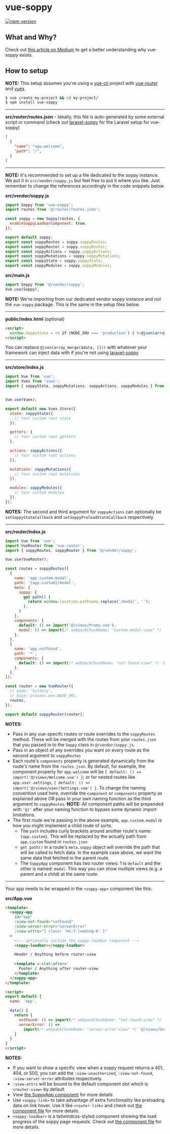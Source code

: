 # vue-soppy

[![npm version](https://badge.fury.io/js/vue-soppy.svg)](https://badge.fury.io/js/vue-soppy)

## What and Why?
Check out [this article on Medium](https://medium.com/@kevinkirchner/a-ready-to-try-concept-in-response-to-second-guessing-the-modern-web-6946ec4d0598) to get a better understanding why vue-soppy exists.

## How to setup

__NOTE:__ This setup assumes you're using a [vue-cli](https://cli.vuejs.org/) project with [vue-router](https://router.vuejs.org/) and [vuex](https://vuex.vuejs.org/).

```bash
$ vue create my-project && cd my-project/
$ npm install vue-soppy
```


---

__src/router/routes.json__ - Ideally, this file is auto-generated by some external script or command (check out [laravel-soppy](https://github.com/truefrontier/laravel-soppy) for the Laravel setup for vue-soppy)
```json
[
  {
    "name": "app.welcome",
    "path": "/",
  }
]
```

---

__NOTE:__ It's recommended to set up a file dedicated to the soppy instance. We put it in `src/vendor/soppy.js` but feel free to put it where you like. Just remember to change the references accordingly in the code snippets below.

__src/vendor/soppy.js__
```js
import Soppy from 'vue-soppy';
import routes from '@/router/routes.json';

const soppy = new Soppy(routes, {
  enableSoppyLoadbarComponent: true,
});

export default soppy;
export const soppyRoutes = soppy.soppyRoutes;
export const soppyRouter = soppy.soppyRouter;
export const soppyActions = soppy.soppyActions;
export const soppyMutations = soppy.soppyMutations;
export const soppyState = soppy.soppyState;
export const soppyModules = soppy.soppyModules;

```

__src/main.js__
```js
import Soppy from '@/vendor/soppy';
Vue.use(Soppy);
```

__NOTE:__ We're importing from our dedicated vendor soppy instance and _not_ the `vue-soppy` package. This is the same in the setup files below.

---

__public/index.html__ (optional)
```html
<script>
  window.SoppyState = <% if (NODE_ENV === 'production') { %>@json(array_merge($data, []))<% } else { %>{}<% } %>;
</script>
```

You can replace `@json(array_merge($data, []))` with whatever your framework can inject data with if you're not using [laravel-soppy](https://github.com/truefrontier/laravel-soppy)

---

__src/store/index.js__
```js
import Vue from 'vue';
import Vuex from 'vuex';
import { soppyState, soppyMutations, soppyActions, soppyModules } from '@/vendor/soppy';


Vue.use(Vuex);

export default new Vuex.Store({
  state: soppyState({
    // Your custom root state
  }),

  getters: {
    // Your custom root getters
  },

  actions: soppyActions({
    // Your custom root actions
  }),

  mutations: soppyMutations({
    // Your custom root mutations
  }),

  modules: soppyModules({
    // Your custom modules
  }),
});
```

__NOTES:__ The second and third argument for `soppyActions` can optionally be `setSoppyStateCallback` and `setSoppyPreloadStateCallback` respectively. 

---

__src/router/index.js__
```js
import Vue from 'vue';
import VueRouter from 'vue-router';
import { soppyRoutes, soppyRouter } from '@/vendor/soppy';

Vue.use(VueRouter);

const routes = soppyRoutes([
  {
    name: 'app.custom.modal',
    path: '{app.custom}/modal',
    meta: {
      soppy: {
        get path() {
          return window.location.pathname.replace('/modal', '');
        },
      }
    },
    components: {
      default: () => import('@/views/Promo.vue'),
      modal: () => import(/* webpackChunkName: "custom-modal-view" */ '@/views/custom/Modal'),
    },
  },
  {
    name: 'app.notFound',
    path: '*',
    components: {
      default: () => import(/* webpackChunkName: "not-found-view" */ '@/views/NotFound'),
    },
  },
]);

const router = new VueRouter({
  // mode: 'history',
  // base: process.env.BASE_URL,
  routes,
});

export default soppyRouter(router);

```

__NOTES:__
- Pass in any vue-specifc routes or route overrides to the `soppyRoutes` method. These will be merged with the routes from your `routes.json` that you passed in to the `Soppy` class in `@/vendor/soppy.js`.
- Pass in an object of any overrides you want on every route as the second argument to `soppyRoutes`
- Each route's `components` property is generated dynamically from the route's name from the `routes.json`. By default, for example, the component property for `app.welcome` will be `{ default: () => import('@/views/Welcome.vue') }`; or for nested routes like `app.user.settings`, `{ default: () => import('@/views/user/Settings.vue') }`. To change the naming convention used here, override the `component` or `components` property as explained above OR pass in your own naming function as the third argument to `soppyRoutes`. __NOTE:__ All component paths will be prepended with `'@/'` after your naming function to bypass some dynamic import limitations.
- The first route we're passing in the above example, `app.custom.modal` is how you might implement a child route of sorts.
  - The `path` includes curly brackets around another route's name: `{app.custom}`. This will be replaced by the actually path from `app.custom`  found in `routes.json`
  - `get path()` in a route's `meta.soppy` object will override the path that will be called to fetch data. In the example case above, we want the same data that fetched in the parent route.
  - The `SoppyApp` component has two router views: 1 is `default` and the other is named: `modal`. This way you can show multiple views (e.g. a parent and a child) at the same route.

---

Your app needs to be wrapped in the `<soppy-app>` component like this:

__src/App.vue__
```html
<template>
  <soppy-app
    id="app"
    :view-not-found="notFound"
    :view-server-error="serverError"
    :view-attrs="{ class: 'mt-7 leading-6' }"
  >
    <!-- optionally include the soppy-loadbar component -->
    <soppy-loadbar></soppy-loadbar>

    Header / Anything before router-view
    
    <template v-slot:after>
      Footer / Anything after router-view
    </template>
  </soppy-app>
</template>

<script>
export default {
  name: 'App',

  data() {
    return {
      notFound: () => import(/* webpackChunkName: "not-found-view" */ '@/views/NotFound'),
      serverError: () =>
        import(/* webpackChunkName: "server-error-view" */ '@/views/ServerError'),
    }
  }
}
</script>
```

__NOTES:__
- If you want to show a specific view when a soppy request returns a 401, 404, or 500, you can add the `:view-unauthorized`, `:view-not-found`, `:view-server-error` attributes respectively. 
- `:view-attrs` will be bound to the default component slot which is `<router-view>` by default
- View [the SoppyApp component](https://github.com/truefrontier/vue-soppy/blob/master/components/SoppyApp.vue) for more details 
- Use `<soppy-link>` to take advantage of extra functionality like preloading data on link hover. Use it like `<router-link>` and check out [the component file](https://github.com/truefrontier/vue-soppy/blob/master/components/SoppyLink.vue) for more details.
- `<soppy-loadbar>` is a tailwindcss-styled component showing the load progress of the soppy page requests. Check out [the component file](https://github.com/truefrontier/vue-soppy/blob/master/components/SoppyLoadbar.vue) for more details.